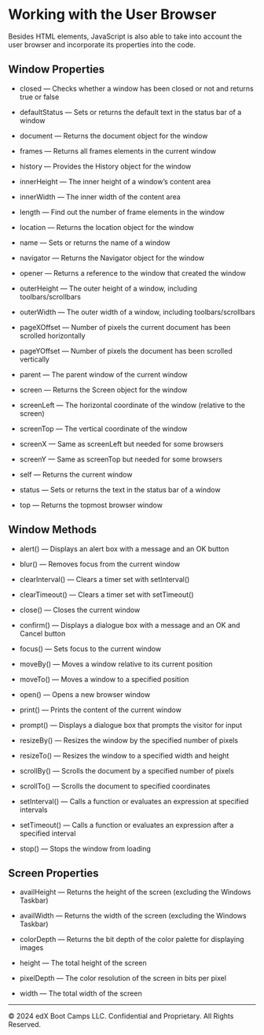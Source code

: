 # Working with the User Browser
Besides HTML elements, JavaScript is also able to take into account the user browser and incorporate its properties into the code.

## Window Properties
* closed — Checks whether a window has been closed or not and returns true or false

* defaultStatus — Sets or returns the default text in the status bar of a window

* document — Returns the document object for the window

* frames — Returns all frames
elements in the current window

* history — Provides the History object for the window

* innerHeight — The inner height of a window’s content area

* innerWidth — The inner width of the content area

* length — Find out the number of frame elements in the window

* location — Returns the location object for the window

* name — Sets or returns the name of a window

* navigator — Returns the Navigator object for the window

* opener — Returns a reference to the window that created the window

* outerHeight — The outer height of a window, including toolbars/scrollbars

* outerWidth — The outer width of a window, including toolbars/scrollbars

* pageXOffset — Number of pixels the current document has been scrolled horizontally

* pageYOffset — Number of pixels the document has been scrolled vertically

* parent — The parent window of the current window

* screen — Returns the Screen object for the window

* screenLeft — The horizontal coordinate of the window (relative to the screen)

* screenTop — The vertical coordinate of the window

* screenX — Same as screenLeft but needed for some browsers

* screenY — Same as screenTop but needed for some browsers

* self — Returns the current window

* status — Sets or returns the text in the status bar of a window

* top — Returns the topmost browser window

## Window Methods

* alert() — Displays an alert box with a message and an OK button

* blur() — Removes focus from the current window

* clearInterval() — Clears a timer set with setInterval()

* clearTimeout() — Clears a timer set with setTimeout()

* close() — Closes the current window

* confirm() — Displays a dialogue box with a message and an OK and Cancel button

* focus() — Sets focus to the current window

* moveBy() — Moves a window relative to its current position

* moveTo() — Moves a window to a specified position

* open() — Opens a new browser window

* print() — Prints the content of the current window

* prompt() — Displays a dialogue box that prompts the visitor for input

* resizeBy() — Resizes the window by the specified number of pixels

* resizeTo() — Resizes the window to a specified width and height

* scrollBy() — Scrolls the document by a specified number of pixels

* scrollTo() — Scrolls the document to specified coordinates

* setInterval() — Calls a function or evaluates an expression at specified intervals

* setTimeout() — Calls a function or evaluates an expression after a specified interval

* stop() — Stops the window from loading

## Screen Properties

* availHeight — Returns the height of the screen (excluding the Windows Taskbar)

* availWidth — Returns the width of the screen (excluding the Windows Taskbar)

* colorDepth — Returns the bit depth of the color palette for displaying images

* height — The total height of the screen

* pixelDepth — The color resolution of the screen in bits per pixel

* width — The total width of the screen

---
© 2024 edX Boot Camps LLC. Confidential and Proprietary. All Rights Reserved.